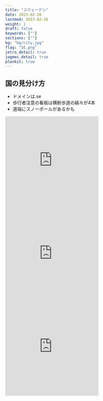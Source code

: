 ```yaml
---
title: "スウェーデン"
date: 2023-02-26
lastmod: 2023-02-26
weight: 1
draft: false
keywords: [""]
sections: [""]
bg: "bg/city.jpg"
flag: "SE.png"
jetro_detail: true
jogmec_detail: true
plonkit: true
---
```


<div class="main-desciption country-description">
    <h2 class="section-title">国の見分け方</h2>
    <ul class="rule-list">
        <li>ドメインは<span class="quiz">.se</span></li>
        <li>歩行者注意の看板は横断歩道の縞々が<span class="quiz">4</span>本</li>
        <li>道端に<span class="quiz">スノーポール</span>があるかも</li>
    </ul>
</div>


<div class="googlemap-if">
<iframe src="https://www.google.com/maps/embed?pb=!4v1679326072110!6m8!1m7!1sb5UvJDEylelh20cYts6y7A!2m2!1d55.60786361942763!2d13.00961879039393!3f232.12827964155636!4f1.3543285196388268!5f2.549650980081894" width="295" height="295" style="border:0;" allowfullscreen="" loading="lazy" referrerpolicy="no-referrer-when-downgrade"></iframe>
<iframe src="https://www.google.com/maps/embed?pb=!4v1679498470827!6m8!1m7!1sil0HXQXAK_RVOOP02tSWWA!2m2!1d66.55125093920857!2d22.33149313426502!3f331.9517393338261!4f-10.144669448100515!5f2.961660580419242" width="295" height="295" style="border:0;" allowfullscreen="" loading="lazy" referrerpolicy="no-referrer-when-downgrade"></iframe>
<iframe src="https://www.google.com/maps/embed?pb=!4v1679498521351!6m8!1m7!1s6dOsS8BdZ_T9v2l8G7Dyyg!2m2!1d66.55155599593365!2d22.32995993839439!3f234.6344569386813!4f-8.265704279966542!5f0.8475810262796575" width="295" height="295" style="border:0;" allowfullscreen="" loading="lazy" referrerpolicy="no-referrer-when-downgrade"></iframe>
</div>